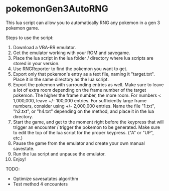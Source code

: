 # pokemonGen3AutoRNG

This lua script can allow you to automatically RNG any pokemon in a gen 3 pokemon game.

Steps to use the script:
1. Download a VBA-RR emulator.
2. Get the emulator working with your ROM and savegame.
3. Place the lua script in the lua folder / directory where lua scripts are stored in your version.
4. Use RNGReporter to find the pokemon you want to get.
5. Export only that pokemon's entry as a text file, naming it "target.txt". Place it in the same directory as the lua script.
6. Export the pokemon with surrounding entries as well. Make sure to leave a lot of extra room depending on the frame number of the target pokemon. The higher the frame number, the more room. For numbers < 1,000,000, leave +/- 100,000 entries. For sufficiently large frame numbers, consider using +/- 2,000,000 entries. Name the file "1.txt", "h2.txt", or "h4.txt" depending on the method, and place it in the lua directory.
7. Start the game, and get to the moment right before the keypress that will trigger an encounter / trigger the pokemon to be generated. Make sure to edit the top of the lua script for the proper keypress. ("A" or "UP", etc.)
8. Pause the game from the emulator and create your own manual savestate.
9. Run the lua script and unpause the emulator.
10. Enjoy!

TODO:
- Optimize savesatates algorithm
- Test method 4 encounters
